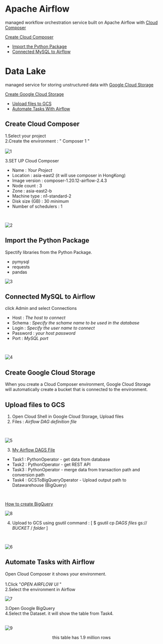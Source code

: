 Apache Airflow
============
managed workflow orchestration service built on Apache Airflow with [Cloud Composer](https://cloud.google.com/composer?hl=en)
<br>

[Create Cloud Composer](apache-airflow.md#Create-Cloud-Composer)
- [Import the Python Package](apache-airflow.md#Import-the-Python-Package)
- [Connected MySQL to Airflow](apache-airflow.md#Connected-MySQL-to-Airflow)

Data Lake
============
managed service for storing unstructured data with 
[Google Cloud Storage](https://cloud.google.com/storage)


[Create Google Cloud Storage](apache-airflow.md#Create-Google-Cloud-Storage)
- [Upload files to GCS](apache-airflow.md#Upload-files-to-GCS)
- [Automate Tasks With Airflow](apache-airflow.md#Automate-Tasks-with-Airflow )


## Create Cloud Composer
1.Select your project<br>
2.Create the environment : " Composer 1 " 
<br> 
<br>
![1](/images/datapipeline/1.png)

3.SET UP Cloud Composer
- Name : _Your Project_
- Location : asia-east2 (it will use composer in HongKong)
- Image version : composer-1.20.12-airflow-2.4.3
- Node count : 3
- Zone : asia-east2-b
- Machine type : n1-standard-2
- Disk size (GB) : 30 _minimum_
- Number of schedulers : 1
<br>

![2](/images/datapipeline/2.png)

## Import the Python Package
Spectify libraries from the Python Package. 
- pymysql
- requests
- pandas

![3](/images/datapipeline/3.png)

## Connected MySQL to Airflow
click Admin and select Connections
- Host : _The host to connect_
- Schema : _Specify the schame name to be used in the database_
- Login : _Specify the user name to connect_
- Password : _your host password_
- Port : _MySQL port_ 
<br>

![4](/images/datapipeline/4.png)


## Create Google Cloud Storage
When you create a Cloud Composer environment, Google Cloud Storage will automatically create a bucket that is connected to the environment.

## Upload files to GCS
1. Open Cloud Shell in Google Cloud Storage, Upload files  
2. Files : _Airflow DAG definition file_
<br>

![5](/images/datapipeline/5.png)

3. [My Airflow DAGS File](sections/data-pipeline/au_bk_load2.py)
- Task1 : PythonOperator - get data from database
- Task2 : PythonOperator - get REST API
- Task3 : PythonOperator - merge data from transaction path and conversion path
- Task4 : GCSToBigQueryOperator - Upload output path to Datawarehouse (BigQuery)
<br>

[How to create BigQuery](sections/data-pipeline/datawarehouse.md)

![8](/images/datapipeline/8.png) 
   
4. Upload to GCS using gsutil command : [ $ gsutil cp _DAGS files_ gs:// _BUCKET_ / _folder_ ]
<br>

![6](/images/datapipeline/6.png)

## Automate Tasks with Airflow
Open Cloud Composer it shows your environment.
<br>
<br>
1.Click "_OPEN AIRFLOW UI_ "<br>
2.Select the environment in Airflow 
<br>

![7](/images/datapipeline/7.png)

3.Open Google BigQuery<br> 
4.Select the Dataset. it will show the table from Task4.  
<br>

![9](/images/datapipeline/9.png)

<p align="center">this table has 1.9 million rows </p>








     









